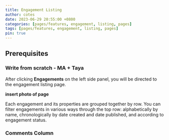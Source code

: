 ```yaml
---
title: Engagement Listing
author: cotes
date: 2023-06-29 20:55:00 +0800
categories: [pages/features, engagement, listing, pages]
tags: [pages/features, engagement, listing, pages]
pin: true
---
```


## Prerequisites
### Write from scratch - MA + Taya

After clicking **Engagements** on the left side panel, you will be directed to the engagement listing page. 

**insert photo of page**

Each engagement and its properties are grouped together by row. You can filter engagements in various ways through the top row: alphabetically by name, chronologically by date created and date published, and according to engagement status.
### Comments Column ###
